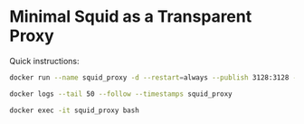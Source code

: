 # Minimal Squid as a Transparent Proxy

Quick instructions:

```bash
docker run --name squid_proxy -d --restart=always --publish 3128:3128 -p 2222:22 --volume /var/spool/squid thelebster/docker-squid-transparent-proxy
```

```bash
docker logs --tail 50 --follow --timestamps squid_proxy
```

```bash
docker exec -it squid_proxy bash
```
